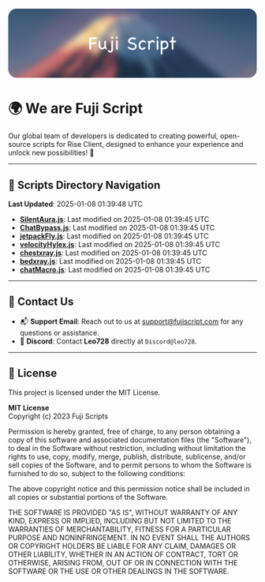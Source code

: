 ![Banner](.github/b.webp)

# 🌍 **We are Fuji Script**

Our global team of developers is dedicated to creating powerful, open-source scripts for Rise Client, designed to enhance your experience and unlock new possibilities! 🌟

---
<!-- SCRIPTS_NAVIGATION_START -->
## 📂 **Scripts Directory Navigation**

**Last Updated**: 2025-01-08 01:39:48 UTC

- **[SilentAura.js](scripts/SilentAura.js)**: Last modified on 2025-01-08 01:39:45 UTC
- **[ChatBypass.js](scripts/ChatBypass.js)**: Last modified on 2025-01-08 01:39:45 UTC
- **[jetpackFly.js](scripts/jetpackFly.js)**: Last modified on 2025-01-08 01:39:45 UTC
- **[velocityHylex.js](scripts/velocityHylex.js)**: Last modified on 2025-01-08 01:39:45 UTC
- **[chestxray.js](scripts/chestxray.js)**: Last modified on 2025-01-08 01:39:45 UTC
- **[bedxray.js](scripts/bedxray.js)**: Last modified on 2025-01-08 01:39:45 UTC
- **[chatMacro.js](scripts/chatMacro.js)**: Last modified on 2025-01-08 01:39:45 UTC

<!-- SCRIPTS_NAVIGATION_END -->

---

## 💬 **Contact Us**  
- 📬 **Support Email**: Reach out to us at [support@fujiscript.com](mailto:support@fujiscript.com) for any questions or assistance.  
- 💬 **Discord**: Contact **Leo728** directly at `Discord@leo728`.

---

## 📜 **License**

This project is licensed under the MIT License.  

**MIT License**  
Copyright (c) 2023 Fuji Scripts  

Permission is hereby granted, free of charge, to any person obtaining a copy of this software and associated documentation files (the "Software"), to deal in the Software without restriction, including without limitation the rights to use, copy, modify, merge, publish, distribute, sublicense, and/or sell copies of the Software, and to permit persons to whom the Software is furnished to do so, subject to the following conditions:  

The above copyright notice and this permission notice shall be included in all copies or substantial portions of the Software.  

THE SOFTWARE IS PROVIDED "AS IS", WITHOUT WARRANTY OF ANY KIND, EXPRESS OR IMPLIED, INCLUDING BUT NOT LIMITED TO THE WARRANTIES OF MERCHANTABILITY, FITNESS FOR A PARTICULAR PURPOSE AND NONINFRINGEMENT. IN NO EVENT SHALL THE AUTHORS OR COPYRIGHT HOLDERS BE LIABLE FOR ANY CLAIM, DAMAGES OR OTHER LIABILITY, WHETHER IN AN ACTION OF CONTRACT, TORT OR OTHERWISE, ARISING FROM, OUT OF OR IN CONNECTION WITH THE SOFTWARE OR THE USE OR OTHER DEALINGS IN THE SOFTWARE.  

